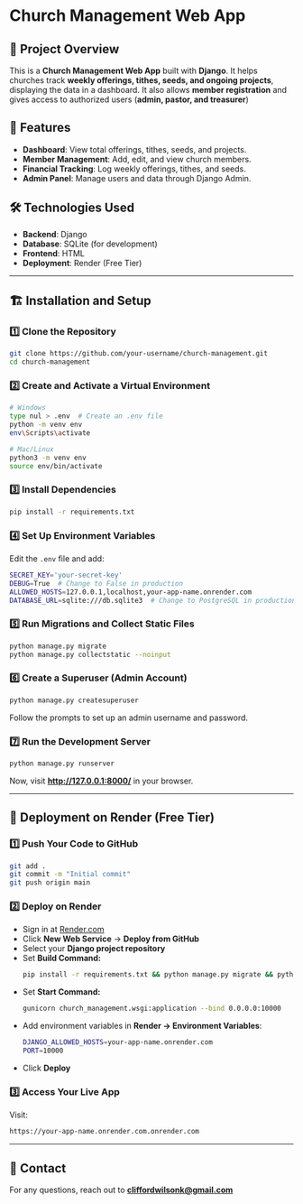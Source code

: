 ﻿# Church Management Web App

## 📌 Project Overview
This is a **Church Management Web App** built with **Django**. It helps churches track **weekly offerings, tithes, seeds, and ongoing projects**, displaying the data in a dashboard. It also allows **member registration** and gives access to authorized users (**admin, pastor, and treasurer**)
## 🚀 Features
- **Dashboard**: View total offerings, tithes, seeds, and projects.
- **Member Management**: Add, edit, and view church members.
- **Financial Tracking**: Log weekly offerings, tithes, and seeds.
- **Admin Panel**: Manage users and data through Django Admin.

## 🛠️ Technologies Used
- **Backend**: Django
- **Database**: SQLite (for development)
- **Frontend**: HTML
- **Deployment**: Render (Free Tier)

---
## 🏗️ Installation and Setup

### 1️⃣ **Clone the Repository**
```bash
git clone https://github.com/your-username/church-management.git
cd church-management
```

### 2️⃣ **Create and Activate a Virtual Environment**
```bash
# Windows
type nul > .env  # Create an .env file
python -m venv env
env\Scripts\activate

# Mac/Linux
python3 -m venv env
source env/bin/activate
```

### 3️⃣ **Install Dependencies**
```bash
pip install -r requirements.txt
```

### 4️⃣ **Set Up Environment Variables**
Edit the `.env` file and add:
```bash
SECRET_KEY='your-secret-key'
DEBUG=True  # Change to False in production
ALLOWED_HOSTS=127.0.0.1,localhost,your-app-name.onrender.com
DATABASE_URL=sqlite:///db.sqlite3  # Change to PostgreSQL in production
```

### 5️⃣ **Run Migrations and Collect Static Files**
```bash
python manage.py migrate
python manage.py collectstatic --noinput
```

### 6️⃣ **Create a Superuser (Admin Account)**
```bash
python manage.py createsuperuser
```
Follow the prompts to set up an admin username and password.

### 7️⃣ **Run the Development Server**
```bash
python manage.py runserver
```
Now, visit **http://127.0.0.1:8000/** in your browser.

---
## 🚀 Deployment on Render (Free Tier)

### **1️⃣ Push Your Code to GitHub**
```bash
git add .
git commit -m "Initial commit"
git push origin main
```

### **2️⃣ Deploy on Render**
- Sign in at [Render.com](https://render.com)
- Click **New Web Service** → **Deploy from GitHub**
- Select your **Django project repository**
- Set **Build Command:**
  ```bash
  pip install -r requirements.txt && python manage.py migrate && python manage.py collectstatic --noinput
  ```
- Set **Start Command:**
  ```bash
  gunicorn church_management.wsgi:application --bind 0.0.0.0:10000
  ```
- Add environment variables in **Render → Environment Variables**:
  ```bash
  DJANGO_ALLOWED_HOSTS=your-app-name.onrender.com
  PORT=10000
  ```
- Click **Deploy**

### **3️⃣ Access Your Live App**
Visit:
```bash
https://your-app-name.onrender.com.onrender.com
```


---
## 📧 Contact
For any questions, reach out to **cliffordwilsonk@gmail.com**


